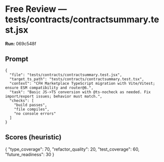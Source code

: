 # Free Review — tests/contracts/contractsummary.test.jsx

**Run:** 069c548f

## Prompt

```
{
  "file": "tests/contracts/contractsummary.test.jsx",
  "target_ts_path": "tests/contracts/contractsummary.test.tsx",
  "context": "CFH Marketplace TypeScript migration with Vite/Vitest; ensure ESM compatibility and router@6.",
  "task": "Basic JS->TS conversion with @ts-nocheck as needed. Fix import/export issues; behavior must match.",
  "checks": [
    "build passes",
    "file compiles",
    "no console errors"
  ]
}
```

## Scores (heuristic)

{
  "type_coverage": 70,
  "refactor_quality": 20,
  "test_coverage": 60,
  "future_readiness": 30
}
